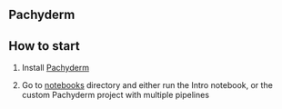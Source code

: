 ## Pachyderm


## How to start

1. Install [Pachyderm](https://docs.pachyderm.com/latest/getting-started/local-installation)

2. Go to [notebooks](./notebooks/) directory and either run the Intro notebook, or the custom Pachyderm project with multiple pipelines

